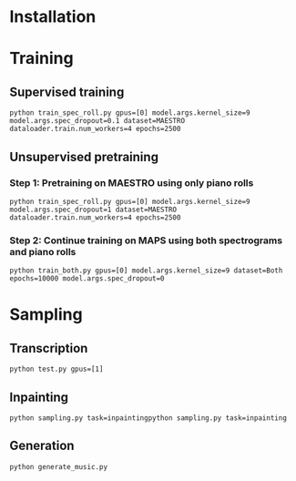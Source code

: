 # Installation

# Training

## Supervised training
```
python train_spec_roll.py gpus=[0] model.args.kernel_size=9 model.args.spec_dropout=0.1 dataset=MAESTRO dataloader.train.num_workers=4 epochs=2500
```

## Unsupervised pretraining
### Step 1: Pretraining on MAESTRO using only piano rolls
```
python train_spec_roll.py gpus=[0] model.args.kernel_size=9 model.args.spec_dropout=1 dataset=MAESTRO dataloader.train.num_workers=4 epochs=2500
```



### Step 2: Continue training on MAPS using both spectrograms and piano rolls

```
python train_both.py gpus=[0] model.args.kernel_size=9 dataset=Both epochs=10000 model.args.spec_dropout=0
```



# Sampling
## Transcription
```python test.py gpus=[1]```


## Inpainting
```python sampling.py task=inpaintingpython sampling.py task=inpainting```

## Generation
```python generate_music.py```